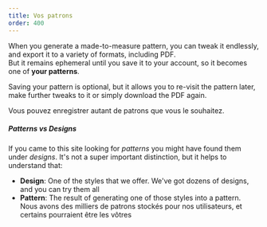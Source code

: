 ```yaml
---
title: Vos patrons
order: 400
---
```


When you generate a made-to-measure pattern, you can tweak it endlessly, and export it to a variety of formats, including PDF.  
But it remains ephemeral until you save it to your account, so it becomes one of **your patterns**.

Saving your pattern is optional, but it allows you to re-visit the pattern later, make further tweaks to it or simply download the PDF again.

Vous pouvez enregistrer autant de patrons que vous le souhaitez.

<Tip>

##### Patterns vs Designs

If you came to this site looking for _patterns_ you might have found them under _designs_.
It's not a super important distinction, but it helps to understand that:

- **Design**: One of the styles that we offer. We've got dozens of designs, and you can try them all
- **Pattern**: The result of generating one of those styles into a pattern. Nous avons des milliers de patrons stockés pour nos utilisateurs, et certains pourraient être les vôtres

</Tip>
